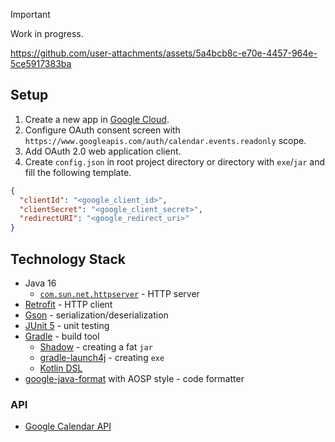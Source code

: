 > [!IMPORTANT]
> Work in progress.

https://github.com/user-attachments/assets/5a4bcb8c-e70e-4457-964e-5ce5917383ba

## Setup

1. Create a new app in [Google Cloud](https://console.cloud.google.com/projectcreate).
2. Configure OAuth consent screen with `https://www.googleapis.com/auth/calendar.events.readonly` scope.
3. Add OAuth 2.0 web application client.
4. Create `config.json` in root project directory or directory with `exe`/`jar` and fill the following template.

```json
{
  "clientId": "<google_client_id>",
  "clientSecret": "<google_client_secret>",
  "redirectURI": "<google_redirect_uri>"
}
```

## Technology Stack

- Java 16
  - [`com.sun.net.httpserver`](https://docs.oracle.com/javase/8/docs/jre/api/net/httpserver/spec/com/sun/net/httpserver/package-summary.html) - HTTP server
- [Retrofit](https://square.github.io/retrofit/) - HTTP client
- [Gson](https://github.com/google/gson) - serialization/deserialization
- [JUnit 5](https://junit.org/junit5/) - unit testing
- [Gradle](https://gradle.org/) - build tool
  - [Shadow](https://github.com/GradleUp/shadow) - creating a fat `jar`
  - [gradle-launch4j](https://github.com/TheBoegl/gradle-launch4j) - creating `exe`
  - [Kotlin DSL](https://docs.gradle.org/current/userguide/kotlin_dsl.html)
- [google-java-format](https://github.com/google/google-java-format) with AOSP style - code formatter

### API

- [Google Calendar API](https://developers.google.com/calendar/api/guides/overview)
